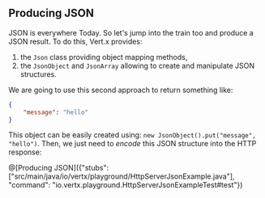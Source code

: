 ## Producing JSON

JSON is everywhere Today. So let's jump into the train too and produce a JSON result. To do this, Vert.x provides:

1. the `Json` class providing object mapping methods,
2. the `JsonObject` and `JsonArray` allowing to create and manipulate JSON structures.

We are going to use this second approach to return something like:

```json
{
    "message": "hello"
}
```

This object can be easily created using: `new JsonObject().put("message", "hello")`. Then, we just need to _encode_ this JSON structure into the HTTP response:

@[Producing JSON]({"stubs": ["src/main/java/io/vertx/playground/HttpServerJsonExample.java"], "command": "io.vertx.playground.HttpServerJsonExampleTest#test"})

